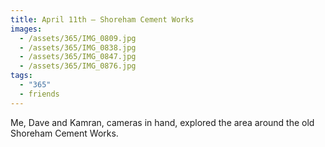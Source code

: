 ```yaml
---
title: April 11th — Shoreham Cement Works
images:
  - /assets/365/IMG_0809.jpg
  - /assets/365/IMG_0838.jpg
  - /assets/365/IMG_0847.jpg
  - /assets/365/IMG_0876.jpg
tags:
  - "365"
  - friends
---
```

Me, Dave and Kamran, cameras in hand, explored the area around the old Shoreham Cement Works. 